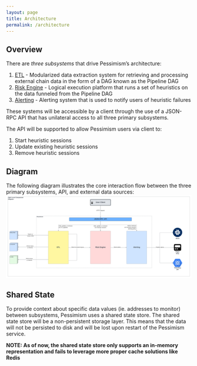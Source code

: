 ```yaml
---
layout: page
title: Architecture
permalink: /architecture
---
```


## Overview
There are *three subsystems* that drive Pessimism’s architecture:
1. [ETL](./etl.markdown) - Modularized data extraction system for retrieving and processing external chain data in the form of a DAG known as the Pipeline DAG
2. [Risk Engine](./engine.markdown) - Logical execution platform that runs a set of heuristics on the data funneled from the Pipeline DAG
3. [Alerting](./alerting.markdown) - Alerting system that is used to notify users of heuristic failures

These systems will be accessible by a client through the use of a JSON-RPC API that has unilateral access to all three primary subsystems.

The API will be supported to allow Pessimism users via client to:
1. Start heuristic sessions
2. Update existing heuristic sessions
3. Remove heuristic sessions

## Diagram
The following diagram illustrates the core interaction flow between the three primary subsystems, API, and external data sources:
![high level component diagram](../assets/images/high_level_diagram.png)

## Shared State
To provide context about specific data values (ie. addresses to monitor) between subsystems, Pessimism uses a shared state store. The shared state store will be a non-persistent storage layer. This means that the data will not be persisted to disk and will be lost upon restart of the Pessimism service.

**NOTE: As of now, the shared state store only supports an in-memory representation and fails to leverage more proper cache solutions like Redis**
